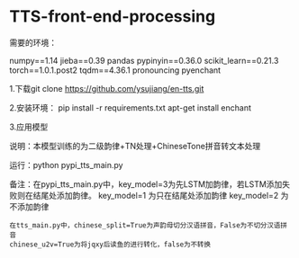 # TTS-front-end-processing
需要的环境：

numpy==1.14
jieba==0.39
pandas
pypinyin==0.36.0
scikit_learn==0.21.3
torch==1.0.1.post2
tqdm==4.36.1
pronouncing
pyenchant



1.下载git clone https://github.com/ysujiang/en-tts.git

2.安装环境：
pip install -r  requirements.txt
apt-get install enchant

3.应用模型

说明：本模型训练的为二级韵律+TN处理+ChineseTone拼音转文本处理

运行：python pypi_tts_main.py

备注：在pypi_tts_main.py中，key_model=3为先LSTM加韵律，若LSTM添加失败则在结尾处添加韵律。
    key_model=1 为只在结尾处添加韵律
    key_model=2 为不添加韵律

    在tts_main.py中，chinese_split=True为声韵母切分汉语拼音，False为不切分汉语拼音
    chinese_u2v=True为将jqxy后读鱼的进行转化，false为不转换


